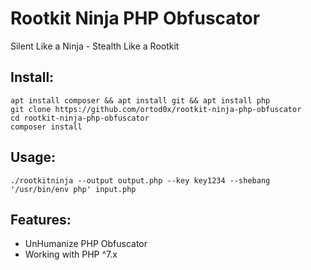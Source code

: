 # Rootkit Ninja PHP Obfuscator
Silent Like a Ninja - Stealth Like a Rootkit

## Install:
```
apt install composer && apt install git && apt install php
git clone https://github.com/ortod0x/rootkit-ninja-php-obfuscator
cd rootkit-ninja-php-obfuscator
composer install
```

## Usage:
```
./rootkitninja --output output.php --key key1234 --shebang '/usr/bin/env php' input.php
```

## Features:
- UnHumanize PHP Obfuscator
- Working with PHP ^7.x
